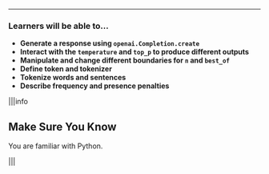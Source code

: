 ---

### Learners will be able to...
* **Generate a response using `openai.Completion.create`**
* **Interact with the `temperature` and `top_p` to produce different outputs**
* **Manipulate and change different boundaries for `n` and `best_of`**
* **Define token and tokenizer**
* **Tokenize words and sentences**
* **Describe frequency and presence penalties**

|||info
## Make Sure You Know
You are familiar with Python.

|||